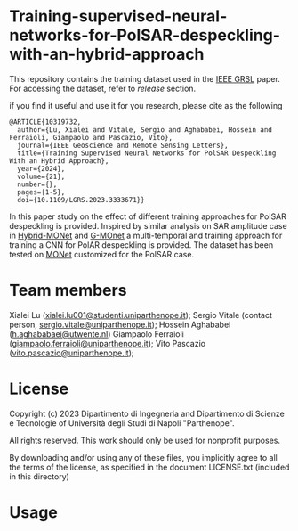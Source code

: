 # Training-supervised-neural-networks-for-PolSAR-despeckling-with-an-hybrid-approach

This repository contains the training dataset used in the [IEEE GRSL](https://ieeexplore.ieee.org/document/10319732) paper.
For accessing the dataset, refer to *release* section.

if you find it useful and use it for you research, please cite as the following 

```
@ARTICLE{10319732,
  author={Lu, Xialei and Vitale, Sergio and Aghababei, Hossein and Ferraioli, Giampaolo and Pascazio, Vito},
  journal={IEEE Geoscience and Remote Sensing Letters}, 
  title={Training Supervised Neural Networks for PolSAR Despeckling With an Hybrid Approach}, 
  year={2024},
  volume={21},
  number={},
  pages={1-5},
  doi={10.1109/LGRS.2023.3333671}}
```

In this paper study on the effect of different training approaches for PolSAR despeckling is provided.
Inspired by similar analysis on SAR amplitude case in [Hybrid-MONet](https://ieeexplore.ieee.org/document/9474572) and [G-MOnet](https://ieeexplore.ieee.org/document/10250969)
a multi-temporal and training approach for training a CNN for PolAR despeckling is provided. The dataset has been tested on [MONet](https://ieeexplore.ieee.org/document/9261137) customized for the PolSAR case.

# Team members
 Xialei Lu (xialei.lu001@studenti.uniparthenope.it);
 Sergio Vitale (contact person, sergio.vitale@uniparthenope.it);
 Hossein Aghababei (h.aghababaei@utwente.nl)
 Giampaolo Ferraioli (giampaolo.ferraioli@uniparthenope.it);
 Vito Pascazio (vito.pascazio@uniparthenope.it);
 
# License
Copyright (c) 2023 Dipartimento di Ingegneria and Dipartimento di Scienze e Tecnologie of Università degli Studi di Napoli "Parthenope".

All rights reserved. This work should only be used for nonprofit purposes.

By downloading and/or using any of these files, you implicitly agree to all the
terms of the license, as specified in the document LICENSE.txt
(included in this directory)

# Usage 
